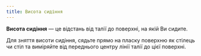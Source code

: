 ```yaml
---
title: Висота сидіння
---
```


**Висота сидіння** — це відстань від талії до поверхні, на якій Ви сидите.

Для зняття висоти сидіння, сядьте прямо на пласку поверхню як стілець чи стіл та виміряйте від переднього центру лінії талії до цієї поверхні.
